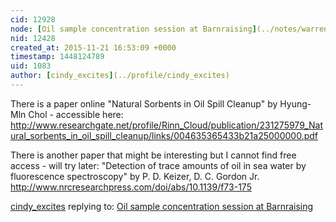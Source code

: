 ```yaml
---
cid: 12928
node: [Oil sample concentration session at Barnraising](../notes/warren/11-21-2015/oil-sample-concentration-session-at-barnraising)
nid: 12428
created_at: 2015-11-21 16:53:09 +0000
timestamp: 1448124789
uid: 1083
author: [cindy_excites](../profile/cindy_excites)
---
```


There is a paper online "Natural Sorbents in Oil Spill Cleanup" by Hyung-Mln Chol - accessible here:  http://www.researchgate.net/profile/Rinn_Cloud/publication/231275979_Natural_sorbents_in_oil_spill_cleanup/links/004635365433b21a25000000.pdf

There is another paper that might be interesting but I cannot find free access - will try later: "Detection of trace amounts of oil in sea water by fluorescence spectroscopy" by P. D. Keizer, D. C. Gordon Jr.  http://www.nrcresearchpress.com/doi/abs/10.1139/f73-175 

[cindy_excites](../profile/cindy_excites) replying to: [Oil sample concentration session at Barnraising](../notes/warren/11-21-2015/oil-sample-concentration-session-at-barnraising)

